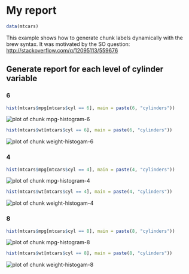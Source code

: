# My report


``` r
data(mtcars)
```

This example shows how to generate chunk labels dynamically with the brew syntax. It was motivated by the SO question: http://stackoverflow.com/q/12095113/559676



## Generate report for each level of cylinder variable

### 6

``` r
hist(mtcars$mpg[mtcars$cyl == 6], main = paste(6, "cylinders"))
```

![plot of chunk mpg-histogram-6](https://db.yihui.org/knitr-examples/figure/041-label-i-mpg-histogram-6-1.png)

``` r
hist(mtcars$wt[mtcars$cyl == 6], main = paste(6, "cylinders"))
```

![plot of chunk weight-histogam-6](https://db.yihui.org/knitr-examples/figure/041-label-i-weight-histogam-6-1.png)

### 4

``` r
hist(mtcars$mpg[mtcars$cyl == 4], main = paste(4, "cylinders"))
```

![plot of chunk mpg-histogram-4](https://db.yihui.org/knitr-examples/figure/041-label-i-mpg-histogram-4-1.png)

``` r
hist(mtcars$wt[mtcars$cyl == 4], main = paste(4, "cylinders"))
```

![plot of chunk weight-histogam-4](https://db.yihui.org/knitr-examples/figure/041-label-i-weight-histogam-4-1.png)

### 8

``` r
hist(mtcars$mpg[mtcars$cyl == 8], main = paste(8, "cylinders"))
```

![plot of chunk mpg-histogram-8](https://db.yihui.org/knitr-examples/figure/041-label-i-mpg-histogram-8-1.png)

``` r
hist(mtcars$wt[mtcars$cyl == 8], main = paste(8, "cylinders"))
```

![plot of chunk weight-histogam-8](https://db.yihui.org/knitr-examples/figure/041-label-i-weight-histogam-8-1.png)

